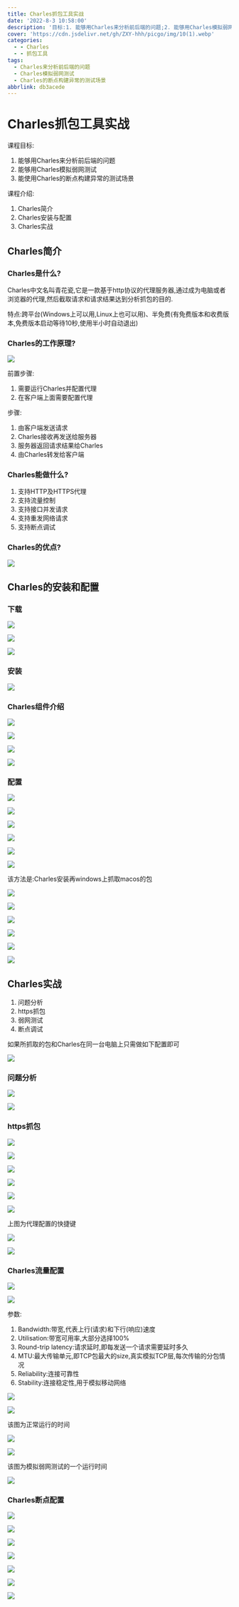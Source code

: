```yaml
---
title: Charles抓包工具实战
date: '2022-8-3 10:58:00'
description: '目标:1. 能够用Charles来分析前后端的问题;2. 能够用Charles模拟弱网测试;3. 能使用Charles的断点构建异常的测试场景'
cover: 'https://cdn.jsdelivr.net/gh/ZXY-hhh/picgo/img/10(1).webp'
categories:
  - - Charles
  - - 抓包工具
tags:
  - Charles来分析前后端的问题
  - Charles模拟弱网测试
  - Charles的断点构建异常的测试场景
abbrlink: db3acede
---
```


# Charles抓包工具实战

课程目标:

1. 能够用Charles来分析前后端的问题
2. 能够用Charles模拟弱网测试
3. 能使用Charles的断点构建异常的测试场景

课程介绍:

1. Charles简介
2. Charles安装与配置
3. Charles实战

## Charles简介

### Charles是什么?

Charles中文名叫青花瓷,它是一款基于http协议的代理服务器,通过成为电脑或者浏览器的代理,然后截取请求和请求结果达到分析抓包的目的.

特点:跨平台(Windows上可以用,Linux上也可以用)、半免费(有免费版本和收费版本,免费版本启动等待10秒,使用半小时自动退出)

### Charles的工作原理?

![](https://cdn.jsdelivr.net/gh/ZXY-hhh/picgo/img/Charles%E7%9A%84%E5%B7%A5%E4%BD%9C%E5%8E%9F%E7%90%86.png)

前置步骤:

1. 需要运行Charles并配置代理
2. 在客户端上面需要配置代理

步骤:

1. 由客户端发送请求
2. Charles接收再发送给服务器
3. 服务器返回请求结果给Charles
4. 由Charles转发给客户端

### Charles能做什么?

1. 支持HTTP及HTTPS代理
2. 支持流量控制
3. 支持接口并发请求
4. 支持重发网络请求
5. 支持断点调试

### Charles的优点?

![](https://cdn.jsdelivr.net/gh/ZXY-hhh/picgo/img/Charles%E7%9A%84%E4%BC%98%E7%82%B9.png)

## Charles的安装和配置

### 下载

![](https://cdn.jsdelivr.net/gh/ZXY-hhh/picgo/img/Charles%E4%B8%8B%E8%BD%BD1.png)

![](https://cdn.jsdelivr.net/gh/ZXY-hhh/picgo/img/Charles%E4%B8%8B%E8%BD%BD2.png)

![](https://cdn.jsdelivr.net/gh/ZXY-hhh/picgo/img/Charles%E4%B8%8B%E8%BD%BD3.png)

### 安装

![](https://cdn.jsdelivr.net/gh/ZXY-hhh/picgo/img/Charles%E5%AE%89%E8%A3%85.png)

### Charles组件介绍

![](https://cdn.jsdelivr.net/gh/ZXY-hhh/picgo/img/%E7%BB%84%E4%BB%B61.png)

![](https://cdn.jsdelivr.net/gh/ZXY-hhh/picgo/img/%E7%BB%84%E4%BB%B62.png)

![](https://cdn.jsdelivr.net/gh/ZXY-hhh/picgo/img/%E7%BB%84%E4%BB%B63.png)

![](https://cdn.jsdelivr.net/gh/ZXY-hhh/picgo/img/%E7%BB%84%E4%BB%B64.png)

### 配置

![](https://cdn.jsdelivr.net/gh/ZXY-hhh/picgo/img/%E9%85%8D%E7%BD%AE1.png)

![](https://cdn.jsdelivr.net/gh/ZXY-hhh/picgo/img/%E8%AE%BF%E9%97%AE%E6%8E%A7%E5%88%B6.png)

![](https://cdn.jsdelivr.net/gh/ZXY-hhh/picgo/img/Windows%E4%BB%A3%E7%90%86%E8%AE%BE%E7%BD%AE1.png)

![](https://cdn.jsdelivr.net/gh/ZXY-hhh/picgo/img/Windows%E4%BB%A3%E7%90%86%E8%AE%BE%E7%BD%AE%202.png)

![](https://cdn.jsdelivr.net/gh/ZXY-hhh/picgo/img/macos1.png)

![](https://cdn.jsdelivr.net/gh/ZXY-hhh/picgo/img/macos2.png)

该方法是:Charles安装再windows上抓取macos的包

![](https://cdn.jsdelivr.net/gh/ZXY-hhh/picgo/img/macos3.png)

![](https://cdn.jsdelivr.net/gh/ZXY-hhh/picgo/img/ip.png)

![](https://cdn.jsdelivr.net/gh/ZXY-hhh/picgo/img/ip1.png)

![](https://cdn.jsdelivr.net/gh/ZXY-hhh/picgo/img/macos5.png)

![](https://cdn.jsdelivr.net/gh/ZXY-hhh/picgo/img/%E6%89%8B%E6%9C%BA%E4%BB%A3%E7%90%86.png)

![](https://cdn.jsdelivr.net/gh/ZXY-hhh/picgo/img/%E6%89%8B%E6%9C%BA.png)

## Charles实战

1. 问题分析
2. https抓包
3. 弱网测试
4. 断点调试

如果所抓取的包和Charles在同一台电脑上只需做如下配置即可

![](https://cdn.jsdelivr.net/gh/ZXY-hhh/picgo/img/win%E9%85%8D%E7%BD%AE.png)

### 问题分析

![](https://cdn.jsdelivr.net/gh/ZXY-hhh/picgo/img/%E5%AE%9A%E4%BD%8D%E9%97%AE%E9%A2%98.png)

![](https://cdn.jsdelivr.net/gh/ZXY-hhh/picgo/img/%E5%AE%9A%E4%BD%8D%E9%97%AE%E9%A2%982.png)

### https抓包

![](https://cdn.jsdelivr.net/gh/ZXY-hhh/picgo/img/%E4%B9%B1%E7%A0%81.png)

![](https://cdn.jsdelivr.net/gh/ZXY-hhh/picgo/img/%E8%AF%81%E4%B9%A6.png)

![](https://cdn.jsdelivr.net/gh/ZXY-hhh/picgo/img/windows%E8%AF%81%E4%B9%A6.png)

![](https://cdn.jsdelivr.net/gh/ZXY-hhh/picgo/img/%E4%BB%A3%E7%90%86%E9%85%8D%E7%BD%AE.png)

![](https://cdn.jsdelivr.net/gh/ZXY-hhh/picgo/img/%E8%AF%81%E4%B9%A6%E9%85%8D%E7%BD%AE1.png)

![](https://cdn.jsdelivr.net/gh/ZXY-hhh/picgo/img/%E4%BB%A3%E7%90%86%E9%85%8D%E7%BD%AE1.png)

上图为代理配置的快捷键

![](https://cdn.jsdelivr.net/gh/ZXY-hhh/picgo/img/%E8%AF%81%E4%B9%A62.png)

![](https://cdn.jsdelivr.net/gh/ZXY-hhh/picgo/img/%E8%AF%81%E4%B9%A63.png)

### Charles流量配置

![](https://cdn.jsdelivr.net/gh/ZXY-hhh/picgo/img/%E6%B5%81%E9%87%8F%E9%85%8D%E7%BD%AE.png)

![](https://cdn.jsdelivr.net/gh/ZXY-hhh/picgo/img/%E6%B5%81%E9%87%8F%E9%85%8D%E7%BD%AE2.png)

参数:

1. Bandwidth:带宽,代表上行(请求)和下行(响应)速度
2. Utilisation:带宽可用率,大部分选择100%
3. Round-trip latency:请求延时,即每发送一个请求需要延时多久
4. MTU:最大传输单元,即TCP包最大的size,真实模拟TCP层,每次传输的分包情况
5. Reliability:连接可靠性
6. Stability:连接稳定性,用于模拟移动网络

![](https://cdn.jsdelivr.net/gh/ZXY-hhh/picgo/img/%E5%BC%B1%E7%BD%91%E6%B5%8B%E8%AF%95.png)

![](https://cdn.jsdelivr.net/gh/ZXY-hhh/picgo/img/%E5%BC%B1%E7%BD%91%E6%B5%8B%E8%AF%951.png)

该图为正常运行的时间

![](https://cdn.jsdelivr.net/gh/ZXY-hhh/picgo/img/%E5%BC%B1%E7%BD%91%E6%B5%8B%E8%AF%952.png)

![](https://cdn.jsdelivr.net/gh/ZXY-hhh/picgo/img/%E5%BC%B1%E7%BD%91%E6%B5%8B%E8%AF%953.png)

该图为模拟弱网测试的一个运行时间

![](https://cdn.jsdelivr.net/gh/ZXY-hhh/picgo/img/%E5%BC%B1%E7%BD%91%E6%B5%8B%E8%AF%954.png)

### Charles断点配置

![](https://cdn.jsdelivr.net/gh/ZXY-hhh/picgo/img/%E6%96%AD%E7%94%B5%E9%85%8D%E7%BD%AE1.png)

![](https://cdn.jsdelivr.net/gh/ZXY-hhh/picgo/img/%E6%96%AD%E7%94%B5%E9%85%8D%E7%BD%AE2.png)

![](https://cdn.jsdelivr.net/gh/ZXY-hhh/picgo/img/%E6%96%AD%E7%82%B9%E8%B0%83%E8%AF%95%E4%BE%8B%E5%AD%90.png)

![](https://cdn.jsdelivr.net/gh/ZXY-hhh/picgo/img/%E8%AF%B7%E6%B1%821.png)

![](https://cdn.jsdelivr.net/gh/ZXY-hhh/picgo/img/%E8%AF%B7%E6%B1%822.png)

![](https://cdn.jsdelivr.net/gh/ZXY-hhh/picgo/img/%E8%AF%B7%E6%B1%823.png)

![](https://cdn.jsdelivr.net/gh/ZXY-hhh/picgo/img/%E7%BB%93%E6%9E%9C.png)





















